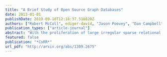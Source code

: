 ```yaml
---
title: "A Brief Study of Open Source Graph Databases"
date: 2013-01-01
publishDate: 2019-09-10T12:18:37.510820Z
authors: ["Robert McColl", ediger-david, "Jason Poovey", "Dan Campbell", admin]
publication_types: ["article-journal"]
abstract: "With the proliferation of large irregular sparse relational datasets, new storage and analysis platforms have arisen to fill gaps in performance and capability left by conventional approaches built on traditional database technologies and query languages. Many of these platforms apply graph structures and analysis techniques to enable users to ingest, update, query and compute on the topological structure of these relationships represented as set(s) of edges between set(s) of vertices. To store and process Facebook-scale datasets, they must be able to support data sources with billions of edges, update rates of millions of updates per second, and complex analysis kernels. These platforms must provide intuitive interfaces that enable graph experts and novice programmers to write implementations of common graph algorithms. In this paper, we explore a variety of graph analysis and storage platforms. We compare their capabil- ities, interfaces, and performance by implementing and computing a set of real-world graph algorithms on synthetic graphs with up to 256 million edges. In the spirit of full disclosure, several authors are affiliated with the development of STINGER."
featured: false
publication: "*CoRR*"
url_pdf: "http://arxiv.org/abs/1309.2675"
---
```


